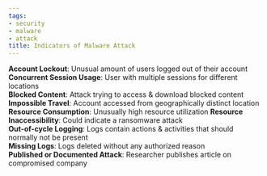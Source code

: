 ```yaml
---
tags:
- security
- malware
- attack
title: Indicators of Malware Attack
---
```


**Account Lockout**: Unusual amount of users logged out of their account  
**Concurrent Session Usage**: User with multiple sessions for different locations  
**Blocked Content**: Attack trying to access & download blocked content  
**Impossible Travel**: Account accessed from geographically distinct location  
**Resource Consumption**: Unusually high resource utilization
**Resource Inaccessibility**: Could indicate a ransomware attack  
**Out-of-cycle Logging**: Logs contain actions & activities that should normally not be present  
**Missing Logs**: Logs deleted without any authorized reason  
**Published or Documented Attack**: Researcher publishes article on compromised company
